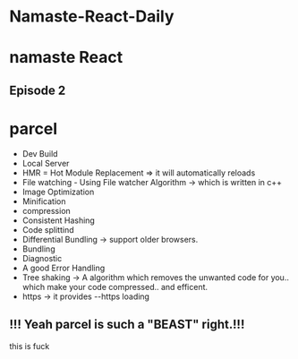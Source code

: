 # Namaste-React-Daily
# namaste React

## Episode 2

# parcel

- Dev Build
- Local Server
- HMR = Hot Module Replacement => it will automatically reloads
- File watching - Using File watcher Algorithm -> which is written in c++
- Image Optimization
- Minification
- compression
- Consistent Hashing
- Code splittind
- Differential Bundling -> support older browsers.
- Bundling
- Diagnostic 
- A good Error Handling 
- Tree shaking -> A algorithm which removes the unwanted code for you.. which make your code compressed.. and efficent.
- https -> it provides --https
loading

## !!! Yeah parcel is such a "BEAST" right.!!!


this is fuck
